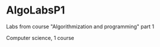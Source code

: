 # AlgoLabsP1
Labs from course "Algorithmization and programming" part 1 

Computer science, 1 course
